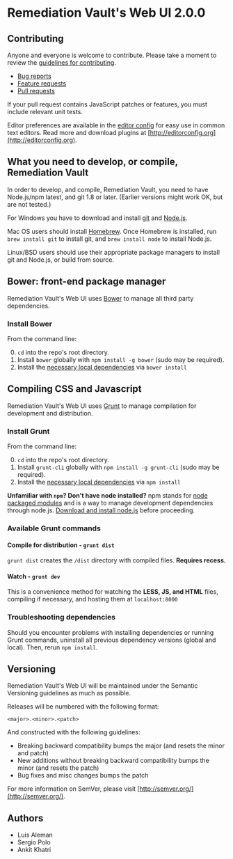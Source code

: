 # Remediation Vault's Web UI 2.0.0

## Contributing

Anyone and everyone is welcome to contribute. Please take a moment to review the [guidelines for contributing](CONTRIBUTING.md).

* [Bug reports](CONTRIBUTING.md#bugs)
* [Feature requests](CONTRIBUTING.md#features)
* [Pull requests](CONTRIBUTING.md#pull-requests)

If your pull request contains JavaScript patches or features, you must include relevant unit tests.

Editor preferences are available in the [editor config](.editorconfig) for easy use in common text editors. Read more and download plugins at [http://editorconfig.org](http://editorconfig.org).

## What you need to develop, or compile, Remediation Vault

In order to develop, and compile, Remediation Vault, you need to have Node.js/npm latest, and git 1.8 or later. (Earlier versions might work OK, but are not tested.)

For Windows you have to download and install [git](http://git-scm.com/downloads) and [Node.js](http://nodejs.org/download/).

Mac OS users should install [Homebrew](http://mxcl.github.com/homebrew/). Once Homebrew is installed, run `brew install git` to install git,
and `brew install node` to install Node.js.

Linux/BSD users should use their appropriate package managers to install git and Node.js, or build from source.

## Bower: front-end package manager

Remediation Vault's Web UI uses [Bower](http://bower.io) to manage all third party dependencies.

### Install Bower

From the command line:

0. `cd` into the repo's root directory.
1. Install `bower` globally with `npm install -g bower` (sudo may be required).
2. Install the [necessary local dependencies](bower.json) via `bower install`

## Compiling CSS and Javascript

Remediation Vault's Web UI uses [Grunt](http://gruntjs.com/) to manage compilation for development and distribution.

### Install Grunt

From the command line:

0. `cd` into the repo's root directory.
1. Install `grunt-cli` globally with `npm install -g grunt-cli`  (sudo may be required).
2. Install the [necessary local dependencies](package.json) via `npm install`

**Unfamiliar with `npm`? Don't have node installed?** npm stands for [node packaged modules](http://npmjs.org/) and is a way to manage development dependencies through node.js. [Download and install node.js](http://nodejs.org/download/) before proceeding.

### Available Grunt commands

#### Compile for distribution - `grunt dist`
`grunt dist` creates the `/dist` directory with compiled files. **Requires recess.**

#### Watch - `grunt dev`
This is a convenience method for watching the **LESS, JS, and HTML** files, compiling if necessary, and hosting them at `localhost:8000`

### Troubleshooting dependencies

Should you encounter problems with installing dependencies or running Grunt commands, uninstall all previous dependency versions (global and local). Then, rerun `npm install`.

## Versioning

Remediation Vault's Web UI will be maintained under the Semantic Versioning guidelines as much as possible.

Releases will be numbered with the following format:

`<major>.<minor>.<patch>`

And constructed with the following guidelines:

* Breaking backward compatibility bumps the major (and resets the minor and patch)
* New additions without breaking backward compatibility bumps the minor (and resets the patch)
* Bug fixes and misc changes bumps the patch

For more information on SemVer, please visit [http://semver.org/](http://semver.org/).

## Authors

- Luis Aleman
- Sergio Polo
- Ankit Khatri
